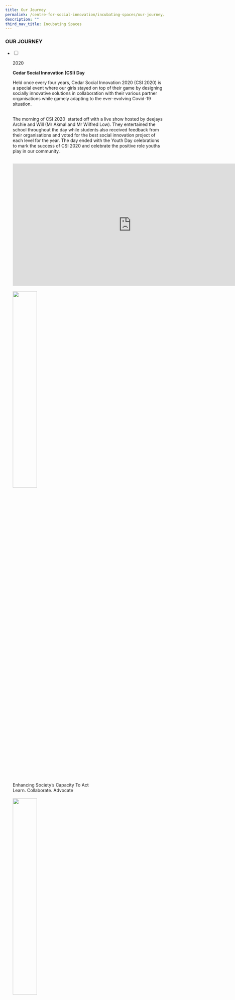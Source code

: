 ```yaml
---
title: Our Journey
permalink: /centre-for-social-innovation/incubating-spaces/our-journey/
description: ""
third_nav_title: Incubating Spaces
---
```

### OUR JOURNEY

<ul class="jekyllcodex_accordion">

<li>

<input type="checkbox" id="accordion1">

<label for="accordion1">2020</label>

<div>

<p>
<b>Cedar Social Innovation (CSI) Day</b> <br> 

Held once every four years, Cedar Social Innovation 2020 (CSI 2020) is a special event where our girls stayed on top of their game by designing socially innovative solutions in collaboration with their various partner organisations while gamely adapting to the ever-evolving Covid-19 situation.<br><br>

  

The morning of CSI 2020  started off with a live show hosted by deejays Archie and Will (Mr Akmal and Mr Wilfred Low). They entertained the school throughout the day while students also received feedback from their organisations and voted for the best social innovation project of each level for the year. The day ended with the Youth Day celebrations to mark the success of CSI 2020 and celebrate the positive role youths play in our community. <br><br>
	
<iframe width="753" height="389" src="https://www.youtube.com/embed/VWNst7XB5O4" title="CSI Ending" frameborder="0" allow="accelerometer; autoplay; clipboard-write; encrypted-media; gyroscope; picture-in-picture; web-share" allowfullscreen></iframe>	<br><br>
<img src="/images/oj28.png" style="width:40%">	<br>
Enhancing Society’s Capacity To Act<br>
Learn. Collaborate. Advocate	<br><br>
<img src="/images/oj29.png" style="width:40%">	<br>
	
	
	
	
</p>

</div>

</li>

<li>

<input type="checkbox" id="accordion2">

<label for="accordion2">2019</label>

<div>

<p>
• This year marked the establishment of the school’s Social Innovation Talent Development Programme. Selected students represented Cedar to achieve accolades at national competitions such as Shell NXplorers, the MOE Gifted Education Branch Innovation Programme and Prudential Young Trailblazers 2019. We are also proud to announce that Kok Kit Yan Chavelle (4I) and Thantry Neha Biju (4P) have won the Merit prize for the Tan Kah Kee Young Inventors Award 2019, for their project ‘The Spillcatcher’, a cup designed for individuals with uncontrollable tremors. The mindset and dispositions of a social innovator continue to flourish in each Cedarian through our core programmes, Integrated Project Work, Values-In-Action Projects and the Imagineering Programme. <br><br>
	
<iframe width="515" height="386" src="https://www.youtube.com/embed/Lnidlek254Q" title="Our journey  - The Spillcatcher" frameborder="0" allow="accelerometer; autoplay; clipboard-write; encrypted-media; gyroscope; picture-in-picture; web-share" allowfullscreen></iframe>	<br><br>
	
<b>Social Innovation Learning Space</b> <br>

With the help of our SI students in the planning process, our school’s social innovation learning space had a fresh new look.	<br><br>
<img src="/images/oj20.png" style="width:60%">	<br><br>
	
<b>Shell NXplorers Innovation and Cultural Trip to Busan and Seoul</b><br>

The Shell NXplorers Innovation and Cultural Trip to Busan and Seoul took place from 22 November to 1 December 2019. It was an all-expenses-paid study trip for a group of three students from Talent Development - Social Innovation who emerged first runner-up in the Shell NXplorers competition 2019. In this trip,the students learnt about the various kinds of innovation ranging from something as small(yet equally ingenious) as an improved spray bottle,to something as large as an entire industrial system to improve the recycling process.They also learnt about how innovation took place in the past,and how it will likely take place in the future.		<br><br>
<img src="/images/oj21.png" style="width:60%">	<br>
<img src="/images/oj22.png" style="width:60%">	<br>	
<img src="/images/oj23.png" style="width:60%">	<br>	
Portable Basketball in a Box (IPW) <br><br>
	
• The physically-disabled elderly residents of Lee Ah Mooi Old Age Home needed a way to exercise indoors. This group of students devised a portable basketball hoop set which impressed the organisation so much that they requested for the latest version of the prototype to be used in their physiotherapy room. The students also presented their ideas to educators across Singapore in 2018.	<br><br>
<img src="/images/oj24.png" style="width:60%">	<br>	
Under the Sea Translation Project (IPW) <br><br>
	
• In how many languages can you express your love for the enrivonment? Students collaborated with NEA and LKY Fund for Bilingualism to translate the book ‘Under the Sea’ into Mother Tongue Languages (Mandarin, Malay, and Tamil). They also worked together to create teaching resources that accompanied the book, suitable for pre-school and kindergarten students. The books have been shared at the NEA Clean & Green Carnival.	<br><br>
	
<img src="/images/oj25.png" style="width:60%">	<br>		
The SAFE KNIFE (Y3 GEB IVP) <br><br>
	
• Cerebral palsy patients often have difficulty handling kitchen knives. This group of students created an acrylic covered knife held together by magnets, which reduces the likelihood of injury. Their solution was well received by the Cerebral Palsy Alliance of Singapore, and subsequently showcased at the MOE Gifted Education Branch Young Innovator’s Fair and at the SUTD’s Maker’s Faire.	<br><br>
	
<img src="/images/oj26.png" style="width:60%">	<br>		
All-in-one box-of-fun (VIA) <br><br>

• Dyspraxic children have difficulty with body coordination and movement. These students created 5 games that targeted specific psychomotor skills that dyspraxic children have difficulty with. The set of games went through multiple rounds of iteration with occupational therapists from Therapy Alliance, and are currently being adopted by the organisation as learning aids for dysphraxic children.	<br><br>
	
<img src="/images/oj27.png" style="width:60%">	<br>		
PROJECT FORTIS (Citi-YMCA Youth For Causes) <br><br>

• This group of Cedarians from IP4 raised awareness about the importance of inclusivity in society by a fund-raising concert for the Disabled People’s Association. Through the support of the Citi-YMCA Youth for Causes Programme, they galvanised the support from 50 volunteers both from and outside of Cedar and raised $5,600 from the concert.	
	
</p>

</div>

</li>

<li>

<input type="checkbox" id="accordion3">

<label for="accordion3">2018</label>

<div>

<p>
<img src="/images/oj15.png" style="width:60%">	<br>
Be that___,Stop the discrimination (IP3 GEB IVP)	<br><br>
	
• Students were inspired by volunteering at Singapore Cancer Foundation to come up with a storybook and accompanying doll with removable hair to educate students to be more sensitive to those who are different from them (e.g.: youth who have cancer). They presented their ideas at the MOE Gifted Education Branch Young Innovator’s Fair.	<br><br>
	
<img src="/images/oj16.png" style="width:60%">	<br>	
Exercise Cube (Y3 Imagineering)	<br><br>

• Students collaborated with Henderson Senior Activity Centre to design a mobile exercise cube which could allow elderly with weak knees exercise with basic hand movements, so that they could maintain an active lifestyle.	They presented their ideas to IP3 students in Cedar and VS at SUTD.<br><br>

<img src="/images/oj17.png" style="width:60%">	<br>		
U-Walker (Y3 Imagineering)	<br><br>
	
• Students collaborated with SilverACE Senior Activity Centre to design a device which could be added to the base of an umbrella which could provide elderly better stability during wet weather without the social stigma of using a walking stick. They presented their ideas to IP3 students in Cedar and VS at SUTD.	<br><br>

<img src="/images/oj18.png" style="width:60%"><br>	

The Bystander Effect (IPW)	<br>	<br>	
• A group of school Cyberwellness Ambassadors created a set of lesson plans and resources to educate students on the importance of taking a stand towards cyber-bullying. The lesson package was implemented by the students during Level 1 and 2 CCE lessons, and presented at the East Zone Cyberwellness Conference 2017.	<br><br>

<img src="/images/oj19.png" style="width:40%"><br>	
Under the Sea (VIA)<br>	<br>	
• A group of Cedarians created a storybook in Sec 2 to raise awareness amongst pre-school students to keep beaches clean. The book was then professionally developed with the assistance of NEA, and distributed to pre-schools under the South-East Community Development Council. The students carried out further outreach to kindergartens using the storybook in Sec 4 for their VIA project.	
</p>

</div>

</li>

<li>

<input type="checkbox" id="accordion4">

<label for="accordion4">2017</label>

<div>

<p>
<img src="/images/oj11.png" style="width:60%">	
	
<b>Launch of Cedar as a Centre for Social Innovation.</b><br><br>
	
<img src="/images/oj12.png" style="width:60%">	
Student participating in the GEB Innovation Programme.	<br><br>

• Cedar participated in the Gifted Education Branch Innovation Programme.	<br><br>

<img src="/images/oj13.png" style="width:60%">	<br><br>
Launch of Social Innovation Journal.	<br><br>

• Launch of the Social Innovation Journal as a handbook and reflection log for students during their 4 years in Cedar.	<br><br>

<img src="/images/oj14.png" style="width:60%">	<br><br>	

• Launch of the Social Innovation Award.
• Launch of Cedar as a Centre for Social Innovation.
</p>

</div>

</li>	

<li>

<input type="checkbox" id="accordion5">

<label for="accordion5">2016</label>

<div>

<p>
<img src="/images/oj7.png" style="width:60%">			
A panoramic view of the Cedar  <br>
Social Innovation Learning Space.<br><br>
	
• Social Innovation Learning Space (SILS) was launched during Speech Day, for students to collaborate and learn about social innovation in different subject disciplines.	<br>
	
<img src="/images/oj8.png" style="width:60%">		
Cedarians collaborate with a Chinese Opera Troupe for Cedar Social Innovation Day 2016.<br><br>
	
• Inaugural Cedar Social Innovation Day with the theme of Connecting Communities was launched on 25 May. All students participated in class-level social innovation projects to impact the community.<br>
	
<img src="/images/oj9.png" style="width:60%">		

Cedarians interact with the elderly as part of Cedar Social Innovation Day 2016.	<br><br>
	
<img src="/images/oj10.png" style="width:60%">		
Cedarians promote environmental cleanliness at hawker centres as part of Cedar Social Innovation Day 2016.<br><br>
	
• Teachers went on a study trip to Denmark and Sweden to glean possibilities on how to further improve our Social Innovation Programme and move towards becoming a Centre for Social Innovation.	
	
</p>

</div>

</li>
<li>

<input type="checkbox" id="accordion6">

<label for="accordion6">2015</label>

<div>

<p>

<img src="/images/oj6.png" style="width:60%">		
IP3 students and staff from Cedar and VS together with the faculty from SUTD.<br><br>
	
• Partnership with Lee Kuan Yew Centre for Innovative Cities, SUTD for IP3 Imagineering Programme.<br>
	
• Three teams of Cedarians were selected to compete in Destination Imagination Singapore in the Social Innovation category. One team emerged as champions in the category, and advanced to the Destination Imagination Global finals at the University of Tennessee, USA.	<br>
	
• Student leadership boards and co-curricular activities used Design Thinking to solve issues in school.<br>
	
• VCA Design Thinking Academy (DTA) conducted Design Thinking workshops for Singapore teachers under the auspices of Association for Supervision and Curriculum Development, Singapore (ASCD Singapore).	
</p>

</div>

</li>	

<li>

<input type="checkbox" id="accordion7">

<label for="accordion7">2014</label>

<div>

<p>
<img src="/images/oj4.png" style="width:60%">	
IP4 students present their social innovation project to a representative from Changi Simei Constituency Office. <br><br>

• Social Innovation Fair was launched for existing partners in collaboration with Victoria School.
	
<img src="/images/oj5.png" style="width:60%">		
Students create prototypes of their project solutions using skills learned in SUTD.<br><br>
	
• Partnership with SUTD, Land Transport Authority (LTA) and National Library Board (NLB) for the IP3 Imagineering Programme.	
</p>

</div>

</li>

<li>

<input type="checkbox" id="accordion8">

<label for="accordion8">2013</label>

<div>

<p>
<img src="/images/oj3.png" style="width:60%">	
Students sharing solutions brought about by Design Thinking in Integrated Project Work. <br> <br>
	
• Imagineering Programme was offered to IP2 and IP3 students. <br>
•  Design Thinking was introduced to Integrated Project Work for Sec 1 and 2 students. <br>
•  Collaboration with SUTD partnering four Voluntary Welfare Organisations (Tung Ling Elder Care, St Hildas Elder Care, Brahm Centre and Changi Simei Constituency).	
	
</p>

</div>

</li>

<li>

<input type="checkbox" id="accordion9">

<label for="accordion9">2012</label>

<div>

<p>
• Teachers attended workshops at Stanford d.school and Henry Ford Learning Institute on Design Thinking. <br>
• All staff in Cedar Girls’ Secondary School were trained in Design Thinking.<br>
<img src="/images/oj2.png" style="width:80%">
IP1 students in actions.	<br><br>
• Imagineering Programme was launched for the first batch of IP1 students.<br>
•Pilot collaboration with Singapore University of Technology and Design (SUTD) with VCA schools on Design Thinking projects.
</p>

</div>

</li>	

<li>

<input type="checkbox" id="accordion10">

<label for="accordion10">2011</label>

<div>

<p>
<img src="/images/oj1.png" style="width:60%">
	
VCA Design Thinking Committee bonding over coffee.<br><br>
	
• Victoria Cedar Alliance (VCA) Design Thinking Committee was set up.	
</p>

</div>

</li>
 
</ul>